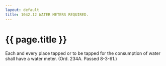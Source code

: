 ```yaml
---
layout: default 
title: 1042.12 WATER METERS REQUIRED.
---
```


{{ page.title }}
================

Each and every place tapped or to be tapped for the consumption of water
shall have a water meter. (Ord. 234A. Passed 8-3-61.)

